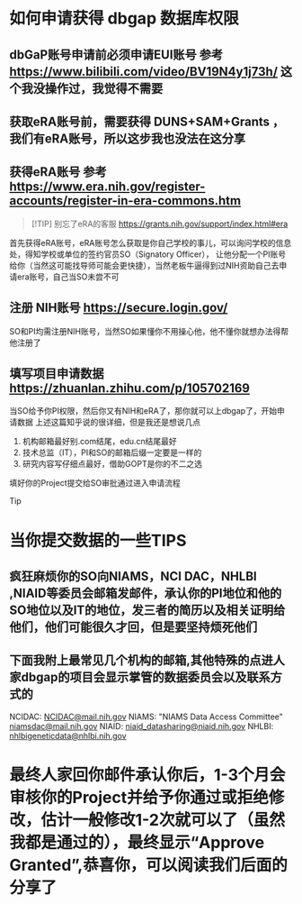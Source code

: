 # 如何申请获得 dbgap 数据库权限 

## dbGaP账号申请前必须申请EUI账号   参考 https://www.bilibili.com/video/BV19N4y1j73h/ 这个我没操作过，我觉得不需要

## 获取eRA账号前，需要获得 DUNS+SAM+Grants ，我们有eRA账号，所以这步我也没法在这分享

##  获得eRA账号 参考 https://www.era.nih.gov/register-accounts/register-in-era-commons.htm
> [!TIP] 别忘了eRA的客服 https://grants.nih.gov/support/index.html#era

首先获得eRA账号，eRA账号怎么获取是你自己学校的事儿，可以询问学校的信息处，得知学校或单位的签约官员SO（Signatory Officer），
让他分配一个PI账号给你（当然这可能找导师可能会更快捷），当然老板牛逼得到过NIH资助自己去申请era账号，自己当SO未尝不可


## 注册 NIH账号  https://secure.login.gov/
SO和PI均需注册NIH账号，当然SO如果懂你不用操心他，他不懂你就想办法得帮他注册了


## 填写项目申请数据 https://zhuanlan.zhihu.com/p/105702169
当SO给予你PI权限，然后你又有NIH和eRA了，那你就可以上dbgap了，开始申请数据
上述这篇知乎说的很详细，但是我还是想说几点

1. 机构邮箱最好别.com结尾，edu.cn结尾最好
2. 技术总监（IT），PI和SO的邮箱后缀一定要是一样的
3. 研究内容写仔细点最好，借助GOPT是你的不二之选

填好你的Project提交给SO审批通过进入申请流程


 > [!TIP]
# 当你提交数据的一些TIPS

## 疯狂麻烦你的SO向NIAMS，NCI DAC，NHLBI ,NIAID等委员会邮箱发邮件，承认你的PI地位和他的SO地位以及IT的地位，发三者的简历以及相关证明给他们，他们可能很久才回，但是要坚持烦死他们
## 下面我附上最常见几个机构的邮箱,其他特殊的点进人家dbgap的项目会显示掌管的数据委员会以及联系方式的
NCIDAC:  NCIDAC@mail.nih.gov
NIAMS: "NIAMS Data Access Committee" <niamsdac@mail.nih.gov>
NIAID: niaid_datasharing@niaid.nih.gov
NHLBI:  nhlbigeneticdata@nhlbi.nih.gov


# 最终人家回你邮件承认你后，1-3个月会审核你的Project并给予你通过或拒绝修改，估计一般修改1-2次就可以了（虽然我都是通过的），最终显示“Approve Granted”,恭喜你，可以阅读我们后面的分享了


